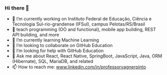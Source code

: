 ### Hi there 👋

- 🔭 I’m currently working on Instituto Federal de Educação, Ciência e Tecnologia Sul-rio-grandense (IFSul), campus Pelotas/RS/Brasil
- 🚀 teach programming (OO and functional), mobile app building, REST API building, and more
- 🌱 I’m currently learning Machine Learning
- 👯 I’m looking to collaborate on GitHub Education
- 🤔 I’m looking for help with GitHub Education
- 💬 Ask me about React, React Native, SpringBoot, JavaScript, Java, ORM (Hibernate), SQL, MariaDB, and related
- 📫 How to reach me: www.linkedin.com/in/professorvagnerpinto
